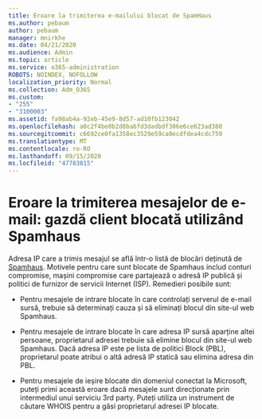 ```yaml
---
title: Eroare la trimiterea e-mailului blocat de SpamHaus
ms.author: pebaum
author: pebaum
manager: mnirkhe
ms.date: 04/21/2020
ms.audience: Admin
ms.topic: article
ms.service: o365-administration
ROBOTS: NOINDEX, NOFOLLOW
localization_priority: Normal
ms.collection: Adm_O365
ms.custom:
- "255"
- "3100003"
ms.assetid: fa98ab4a-92eb-45e9-8d57-ad10fb123042
ms.openlocfilehash: a0c2f4be0b2d8ba6fd3dadbdf306e6ce623ad380
ms.sourcegitcommit: c6692ce0fa1358ec3529e59ca0ecdfdea4cdc759
ms.translationtype: MT
ms.contentlocale: ro-RO
ms.lasthandoff: 09/15/2020
ms.locfileid: "47783815"
---
```

# <a name="error-sending-email-client-host-blocked-using-spamhaus"></a>Eroare la trimiterea mesajelor de e-mail: gazdă client blocată utilizând Spamhaus

Adresa IP care a trimis mesajul se află într-o listă de blocări deținută de [Spamhaus](https://go.microsoft.com/fwlink/p/?linkid=123245). Motivele pentru care sunt blocate de Spamhaus includ conturi compromise, mașini compromise care partajează o adresă IP publică și politici de furnizor de servicii Internet (ISP). Remedieri posibile sunt:
  
- Pentru mesajele de intrare blocate în care controlați serverul de e-mail sursă, trebuie să determinați cauza și să eliminați blocul din site-ul web Spamhaus.

- Pentru mesajele de intrare blocate în care adresa IP sursă aparține altei persoane, proprietarul adresei trebuie să elimine blocul din site-ul web Spamhaus. Dacă adresa IP este pe lista de politici Block (PBL), proprietarul poate atribui o altă adresă IP statică sau elimina adresa din PBL.

- Pentru mesajele de ieșire blocate din domeniul conectat la Microsoft, puteți primi această eroare dacă mesajele sunt direcționate prin intermediul unui serviciu 3rd party. Puteți utiliza un instrument de căutare WHOIS pentru a găsi proprietarul adresei IP blocate.
